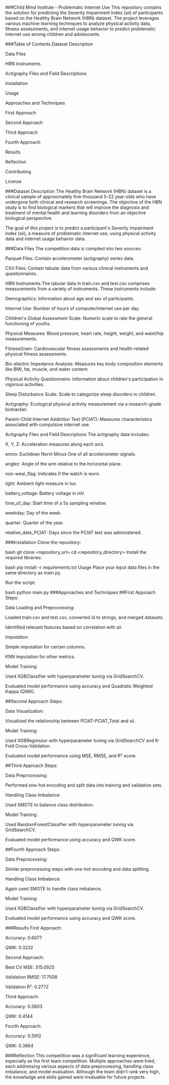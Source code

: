 ###Child Mind Institute - Problematic Internet Use
This repository contains the solution for predicting the Severity Impairment Index (sii) of participants based on the Healthy Brain Network (HBN) dataset. The project leverages various machine learning techniques to analyze physical activity data, fitness assessments, and internet usage behavior to predict problematic internet use among children and adolescents.

###Table of Contents
Dataset Description

Data Files

HBN Instruments

Actigraphy Files and Field Descriptions

Installation

Usage

Approaches and Techniques

First Approach

Second Approach

Third Approach

Fourth Approach

Results

Reflection

Contributing

License

###Dataset Description
The Healthy Brain Network (HBN) dataset is a clinical sample of approximately five-thousand 5-22 year-olds who have undergone both clinical and research screenings. The objective of the HBN study is to find biological markers that will improve the diagnosis and treatment of mental health and learning disorders from an objective biological perspective.

The goal of this project is to predict a participant's Severity Impairment Index (sii), a measure of problematic internet use, using physical activity data and internet usage behavior data.

###Data Files
The competition data is compiled into two sources:

Parquet Files: Contain accelerometer (actigraphy) series data.

CSV Files: Contain tabular data from various clinical instruments and questionnaires.

HBN Instruments
The tabular data in train.csv and test.csv comprises measurements from a variety of instruments. These instruments include:

Demographics: Information about age and sex of participants.

Internet Use: Number of hours of computer/internet use per day.

Children's Global Assessment Scale: Numeric scale to rate the general functioning of youths.

Physical Measures: Blood pressure, heart rate, height, weight, and waist/hip measurements.

FitnessGram: Cardiovascular fitness assessments and health-related physical fitness assessments.

Bio-electric Impedance Analysis: Measures key body composition elements like BMI, fat, muscle, and water content.

Physical Activity Questionnaire: Information about children's participation in vigorous activities.

Sleep Disturbance Scale: Scale to categorize sleep disorders in children.

Actigraphy: Ecological physical activity measurement via a research-grade biotracker.

Parent-Child Internet Addiction Test (PCIAT): Measures characteristics associated with compulsive internet use.

Actigraphy Files and Field Descriptions
The actigraphy data includes:

X, Y, Z: Acceleration measures along each axis.

enmo: Euclidean Norm Minus One of all accelerometer signals.

anglez: Angle of the arm relative to the horizontal plane.

non-wear_flag: Indicates if the watch is worn.

light: Ambient light measure in lux.

battery_voltage: Battery voltage in mV.

time_of_day: Start time of a 5s sampling window.

weekday: Day of the week.

quarter: Quarter of the year.

relative_date_PCIAT: Days since the PCIAT test was administered.

###Installation
Clone the repository:

bash
git clone <repository_url>
cd <repository_directory>
Install the required libraries:

bash
pip install -r requirements.txt
Usage
Place your input data files in the same directory as main.py.

Run the script:

bash
python main.py
###Approaches and Techniques
##First Approach
Steps:

Data Loading and Preprocessing:

Loaded train.csv and test.csv, converted id to strings, and merged datasets.

Identified relevant features based on correlation with sii.

Imputation:

Simple imputation for certain columns.

KNN imputation for other metrics.

Model Training:

Used XGBClassifier with hyperparameter tuning via GridSearchCV.

Evaluated model performance using accuracy and Quadratic Weighted Kappa (QWK).

##Second Approach
Steps:

Data Visualization:

Visualized the relationship between PCIAT-PCIAT_Total and sii.

Model Training:

Used XGBRegressor with hyperparameter tuning via GridSearchCV and K-Fold Cross-Validation.

Evaluated model performance using MSE, RMSE, and R² score.

##Third Approach
Steps:

Data Preprocessing:

Performed one-hot encoding and split data into training and validation sets.

Handling Class Imbalance:

Used SMOTE to balance class distribution.

Model Training:

Used RandomForestClassifier with hyperparameter tuning via GridSearchCV.

Evaluated model performance using accuracy and QWK score.

##Fourth Approach
Steps:

Data Preprocessing:

Similar preprocessing steps with one-hot encoding and data splitting.

Handling Class Imbalance:

Again used SMOTE to handle class imbalance.

Model Training:

Used XGBClassifier with hyperparameter tuning via GridSearchCV.

Evaluated model performance using accuracy and QWK score.

###Results
First Approach:

Accuracy: 0.6077

QWK: 0.3232

Second Approach:

Best CV MSE: 315.0920

Validation RMSE: 17.7508

Validation R²: 0.2772

Third Approach:

Accuracy: 0.5803

QWK: 0.4144

Fourth Approach:

Accuracy: 0.5912

QWK: 0.3664

###Reflection
This competition was a significant learning experience, especially as the first team competition. Multiple approaches were tried, each addressing various aspects of data preprocessing, handling class imbalance, and model evaluation. Although the team didn't rank very high, the knowledge and skills gained were invaluable for future projects.
